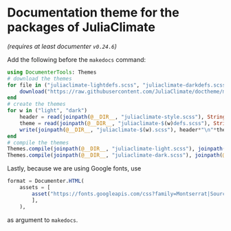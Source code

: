 # Documentation theme for the packages of JuliaClimate

*(requires at least documenter `v0.24.6`)*

Add the following before the `makedocs` command:

```julia
using DocumenterTools: Themes
# download the themes
for file in ("juliaclimate-lightdefs.scss", "juliaclimate-darkdefs.scss", "juliaclimate-style.scss")
    download("https://raw.githubusercontent.com/JuliaClimate/doctheme/master/$file", joinpath(@__DIR__, file))
end
# create the themes
for w in ("light", "dark")
    header = read(joinpath(@__DIR__, "juliaclimate-style.scss"), String)
    theme = read(joinpath(@__DIR__, "juliaclimate-$(w)defs.scss"), String)
    write(joinpath(@__DIR__, "juliaclimate-$(w).scss"), header*"\n"*theme)
end
# compile the themes
Themes.compile(joinpath(@__DIR__, "juliaclimate-light.scss"), joinpath(@__DIR__, "src/assets/themes/documenter-light.css"))
Themes.compile(joinpath(@__DIR__, "juliaclimate-dark.scss"), joinpath(@__DIR__, "src/assets/themes/documenter-dark.css"))
```

Lastly, because we are using Google fonts, use
```julia
format = Documenter.HTML(
    assets = [
        asset("https://fonts.googleapis.com/css?family=Montserrat|Source+Code+Pro&display=swap", class=:css),
        ],
    ),
```
as argument to `makedocs`.

